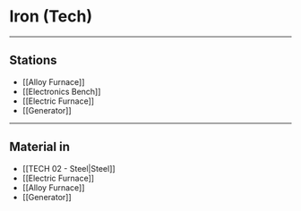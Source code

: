 # Iron (Tech)
---
## Stations
- [[Alloy Furnace]]
- [[Electronics Bench]]
- [[Electric Furnace]]
- [[Generator]]

---
## Material in
- [[TECH 02 - Steel|Steel]]
- [[Electric Furnace]]
- [[Alloy Furnace]]
- [[Generator]]